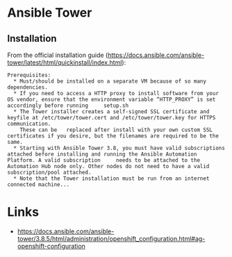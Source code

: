 # Ansible Tower

## Installation

From the official installation guide (https://docs.ansible.com/ansible-tower/latest/html/quickinstall/index.html):

```
Prerequisites:
  * Must/should be installed on a separate VM because of so many dependencies.
  * If you need to access a HTTP proxy to install software from your OS vendor, ensure that the environment variable “HTTP_PROXY” is set accordingly before running     setup.sh 
  * The Tower installer creates a self-signed SSL certificate and keyfile at /etc/tower/tower.cert and /etc/tower/tower.key for HTTPS communication. 
    These can be   replaced after install with your own custom SSL certificates if you desire, but the filenames are required to be the same.
  * Starting with Ansible Tower 3.8, you must have valid subscriptions attached before installing and running the Ansible Automation Platform. A valid subscription     needs to be attached to the Automation Hub node only. Other nodes do not need to have a valid subscription/pool attached.
  * Note that the Tower installation must be run from an internet connected machine...
```

# Links
 * https://docs.ansible.com/ansible-tower/3.8.5/html/administration/openshift_configuration.html#ag-openshift-configuration
